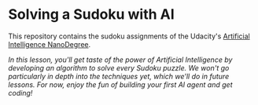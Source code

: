 # Solving a Sudoku with AI
This repository contains the sudoku assignments of the Udacity's [Artificial Intelligence NanoDegree](https://classroom.udacity.com/nanodegrees/nd889/syllabus).

*In this lesson, you'll get taste of the power of Artificial Intelligence by developing an algorithm to solve every Sudoku puzzle. We won't go particularly in depth into the techniques yet, which we'll do in future lessons. For now, enjoy the fun of building your first AI agent and get coding!*
